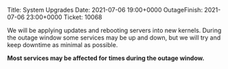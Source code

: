 Title: System Upgrades
Date: 2021-07-06 19:00+0000
OutageFinish: 2021-07-06 23:00+0000
Ticket: 10068

We will be applying updates and rebooting servers into new kernels. During the outage 
window some services may be up and down, but we will try and keep downtime as minimal 
as possible.

**Most services may be affected for times during the outage window.**
